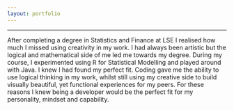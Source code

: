 ```yaml
---
layout: portfolio
---
```


***
After completing a degree in Statistics and Finance at LSE I realised how much I missed using creativity in my work. I had always been artistic but the logical and mathematical side of me led me towards my degree.
During my course, I experimented using R for Statistical Modelling and played around with Java. I knew I had found my perfect fit. Coding gave me the ability to use logical thinking in my work, whilst still using my creative side to build visually beautiful, yet functional experiences for my peers. For these reasons I knew being a developer would be the perfect fit for my personality, mindset and capability.
